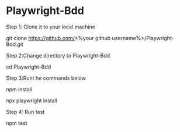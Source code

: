 # Playwright-Bdd
Step 1: 
Clone it to your local machine

git clone https://github.com/<%your github username%>/Playwright-Bdd.git

Step 2:Change directory to Playwright-Bdd

cd Playwright-Bdd

Step 3:Runt he commands below

npm install



npx playwright install

Step 4: Run test

npm test
